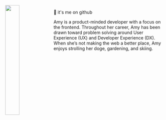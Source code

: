 <img align="left" src="foreshadowing.jpeg" width="30%" height="30%" />

👋 it's me on github

Amy is a product-minded developer with a focus on the frontend. Throughout her career, Amy has been drawn toward problem solving around User   Experience (UX) and Developer Experience (DX). When she’s not making the web a better place, Amy enjoys strolling her doge, gardening, and skiing.


